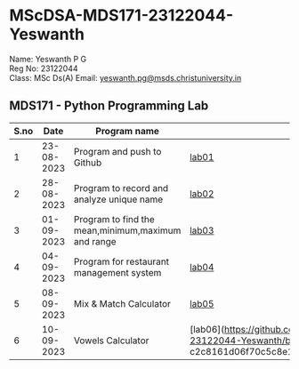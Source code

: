 # MScDSA-MDS171-23122044-Yeswanth
Name: Yeswanth P G    
Reg No: 23122044  
Class: MSc Ds(A)
Email: yeswanth.pg@msds.christuniversity.in


**MDS171 - Python Programming Lab**
---
|S.no|Date|Program name|Link
|----|----|------------|----------|
|1|23-08-2023|Program and push to Github|[lab01](https://github.com/Yeswanthpg/MScDSA-MDS171-23122044-Yeswanth/blob/70fad7a3a79b52809315a77d9549086ecbc112d2/lab1.py)|
|2|28-08-2023|Program to record and analyze unique name|[lab02](https://github.com/Yeswanthpg/MScDSA-MDS171-23122044-Yeswanth/blob/70fad7a3a79b52809315a77d9549086ecbc112d2/lab2.ipynb)|
|3|01-09-2023|Program to find the mean,minimum,maximum and range|[lab03](https://github.com/Yeswanthpg/MScDSA-MDS171-23122044-Yeswanth/blob/70fad7a3a79b52809315a77d9549086ecbc112d2/lab3.ipynb)|
|4|04-09-2023|Program for restaurant management system|[lab04](https://github.com/Yeswanthpg/MScDSA-MDS171-23122044-Yeswanth/blob/d2e4efef70580ee8624299cd9046f671ca2ce28c/lab4.ipynb)|
|5|08-09-2023|Mix & Match Calculator|[lab05](https://github.com/Yeswanthpg/MScDSA-MDS171-23122044-Yeswanth/tree/c2c8161d06f70c5c8e14c5d31e297c38463bf8a5/lab5)|
|6|10-09-2023|Vowels Calculator|[lab06](https://github.com/Yeswanthpg/MScDSA-MDS171-23122044-Yeswanth/blob c2c8161d06f70c5c8e14c5d31e297c38463bf8a5/lab6.ipynb)|

